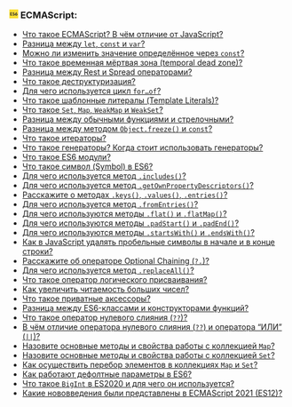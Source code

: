 <h3>
  <img src="../assets/ES6.jpg" width="16" height="16" />
  <span>ECMAScript:</span>
</h3>

- [Что такое ECMAScript? В чём отличие от JavaScript?](https://youtu.be/9WqQ_vj7g5Q?t=336)
- [Разница между `let`, `const` и `var`?](https://youtu.be/A3w86YchSdE?t=361)
- [Можно ли изменить значение определённое через `const`?](https://youtu.be/9WqQ_vj7g5Q?t=407)
- [Что такое временная мёртвая зона (temporal dead zone)?](https://youtu.be/9WqQ_vj7g5Q?t=478)
- [Разница между Rest и Spread операторами?](https://youtu.be/5pRRnAItPKg?t=183)
- [Что такое деструктуризация?](https://youtu.be/5pRRnAItPKg?t=241)
- [Для чего используется цикл `for…of`?](https://youtu.be/Vba4bekdLw0?t=223)
- [Что такое шаблонные литералы (Template Literals)?](https://youtu.be/Vba4bekdLw0?t=254)
- [Что такое `Set`, `Map`, `WeakMap` и `WeakSet`?](https://youtu.be/Vba4bekdLw0?t=288)
- [Разница между обычными функциями и стрелочными?](https://youtu.be/1xVctKxFMVM?t=347)
- [Разница между методом `Object.freeze()` и `const`?](https://youtu.be/1xVctKxFMVM?t=429)
- [Что такое итераторы?](https://youtu.be/RlrDF6FMVMI?t=836)
- [Что такое генераторы? Когда стоит использовать генераторы?](https://youtu.be/1xVctKxFMVM?t=476)
- [Что такое ES6 модули?](https://youtu.be/2puXRCd-l7I?t=494)
- [Что такое символ (Symbol) в ES6?](https://youtu.be/2puXRCd-l7I?t=571)
- [Для чего используется метод `.includes()`?](https://youtu.be/M9G8dP4NMIU?t=666)
- [Для чего используется метод `.getOwnPropertyDescriptors()`?](https://youtu.be/LQyCOLt1ysE?t=61)
- [Расскажите о методах `.keys()`, `.values()`, `.entries()`?](https://youtu.be/LQyCOLt1ysE?t=127)
- [Для чего используется метод `.fromEntries()`?](https://youtu.be/LQyCOLt1ysE?t=188)
- [Для чего используются методы `.flat()` и `.flatMap()`?](https://youtu.be/LQyCOLt1ysE?t=236)
- [Для чего используются методы `.padStart()` и `.padEnd()`?](https://youtu.be/LQyCOLt1ysE?t=329)
- [Для чего используются методы `.startsWith()` и `.endsWith()`?](https://youtu.be/LQyCOLt1ysE?t=394)
- [Как в JavaScript удалять пробельные символы в начале и в конце строки?](https://youtu.be/LQyCOLt1ysE?t=508)
- [Расскажите об операторе Optional Chaining (`?.`)?](https://youtu.be/LQyCOLt1ysE?t=568)
- [Для чего используется метод `.replaceAll()`?](https://youtu.be/LQyCOLt1ysE?t=632)
- [Что такое оператор логического присваивания?](https://youtu.be/LQyCOLt1ysE?t=693)
- [Как увеличить читаемость больших чисел?](https://youtu.be/LQyCOLt1ysE?t=783)
- [Что такое приватные аксессоры?](https://youtu.be/LQyCOLt1ysE?t=850)
- [Разница между ES6-классами и конструкторами функций?](https://youtu.be/TkVOPjf3CoA?t=155)
- [Что такое оператор нулевого слияния (`??`)?](https://youtu.be/TkVOPjf3CoA?t=242)
- [В чём отличие оператора нулевого слияния (`??`) и оператора “ИЛИ” (`||`)?](https://youtu.be/TkVOPjf3CoA?t=304)
- [Назовите основные методы и свойства работы с коллекцией `Map`?](https://youtu.be/TkVOPjf3CoA?t=382)
- [Назовите основные методы и свойства работы с коллекцией `Set`?](https://youtu.be/TkVOPjf3CoA?t=443)
- [Как осуществить перебор элементов в коллекциях `Map` и `Set`?](https://youtu.be/TkVOPjf3CoA?t=509)
- [Как работают дефолтные параметры в ES6?](https://youtu.be/X-7w5YtlnM8?t=507)
- [Что такое `BigInt` в ES2020 и для чего он используется?](https://youtu.be/X-7w5YtlnM8?t=562)
- [Какие нововведения были представлены в ECMAScript 2021 (ES12)?](https://youtu.be/X-7w5YtlnM8?t=634)
